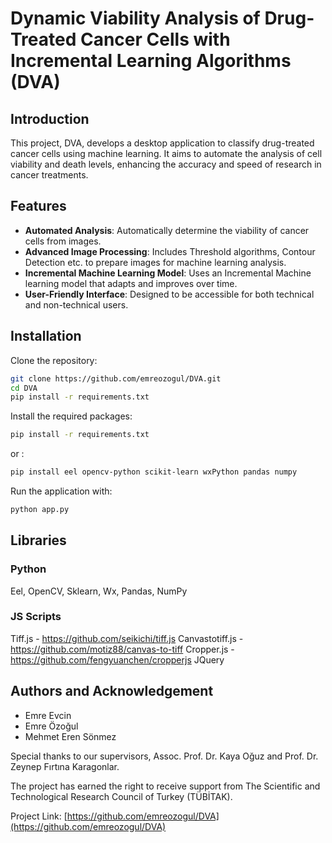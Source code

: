 # Dynamic Viability Analysis of Drug-Treated Cancer Cells with Incremental Learning Algorithms (DVA)

## Introduction
This project, DVA, develops a desktop application to classify drug-treated cancer cells using machine learning. It aims to automate the analysis of cell viability and death levels, enhancing the accuracy and speed of research in cancer treatments.

## Features
- **Automated Analysis**: Automatically determine the viability of cancer cells from images.
- **Advanced Image Processing**: Includes Threshold algorithms, Contour Detection etc. to prepare images for machine learning analysis.
- **Incremental Machine Learning Model**: Uses an Incremental Machine learning model that adapts and improves over time.
- **User-Friendly Interface**: Designed to be accessible for both technical and non-technical users.

## Installation

Clone the repository:

```bash
git clone https://github.com/emreozogul/DVA.git
cd DVA
pip install -r requirements.txt
```
Install the required packages:

```bash
pip install -r requirements.txt
```
or :

```bash
pip install eel opencv-python scikit-learn wxPython pandas numpy 
```

Run the application with:

```python
python app.py
```
## Libraries

### Python

Eel, OpenCV, Sklearn, Wx, Pandas, NumPy 

### JS Scripts
Tiff.js - https://github.com/seikichi/tiff.js
Canvastotiff.js - https://github.com/motiz88/canvas-to-tiff
Cropper.js - https://github.com/fengyuanchen/cropperjs
JQuery

## Authors and Acknowledgement
- Emre Evcin
- Emre Özoğul
- Mehmet Eren Sönmez

Special thanks to our supervisors, Assoc. Prof. Dr. Kaya Oğuz and Prof. Dr. Zeynep Fırtına Karagonlar.

The project has earned the right to receive support from The Scientific and Technological Research Council of Turkey (TÜBİTAK).

Project Link: [https://github.com/emreozogul/DVA](https://github.com/emreozogul/DVA)
